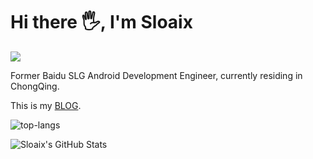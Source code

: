 # Hi there 🖐, I'm Sloaix

![](https://github.githubassets.com/images/modules/site/sponsors/pixel-mona-heart.gif) 

Former Baidu SLG Android Development Engineer, currently residing in ChongQing.

This is my [BLOG](sloaix.cc).

![top-langs](https://github-readme-stats.anuraghazra1.vercel.app/api/top-langs/?username=Sloaix&layout=compact) 

![Sloaix's GitHub Stats](https://github-readme-stats.vercel.app/api?username=Sloaix&show_icons=true&include_all_commits=true)
